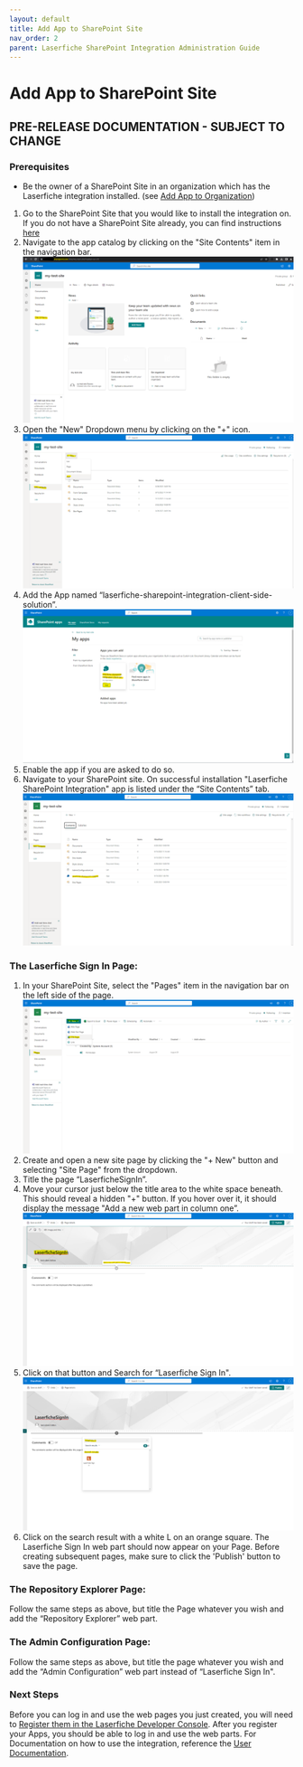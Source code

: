 ```yaml
---
layout: default
title: Add App to SharePoint Site
nav_order: 2
parent: Laserfiche SharePoint Integration Administration Guide
---
```



# Add App to SharePoint Site
## PRE-RELEASE DOCUMENTATION - SUBJECT TO CHANGE
### Prerequisites
  - Be the owner of a SharePoint Site in an organization which has the Laserfiche integration installed. (see [Add App to Organization](./add-app-organization))

1. Go to the SharePoint Site that you would like to install the integration on. If you do not have a SharePoint Site already, you can find instructions [here](https://support.microsoft.com/en-gb/office/create-a-site-in-sharepoint-4d1e11bf-8ddc-499d-b889-2b48d10b1ce8)
1. Navigate to the app catalog by clicking on the "Site Contents" item in the
navigation bar.
<a href="../assets/images/sharePointSiteContents.png"><img src="../assets/images/sharePointSiteContents.png"></a>
1. Open the "New" Dropdown menu by clicking on the "+" icon.
<a href="../assets/images/NewDropDown.png"><img src="../assets/images/NewDropDown.png"></a>
1. Add the App named “laserfiche-sharepoint-integration-client-side-solution”.
<a href="../assets/images/addTheApp.png"><img src="../assets/images/addTheApp.png"></a>
1. Enable the app if you are asked to do so.
1. Navigate to your SharePoint site. On successful installation "Laserfiche SharePoint Integration" app is listed under the “Site Contents” tab.
<a href="../assets/images/appInstalled.png"><img src="../assets/images/appInstalled.png"></a>

###  The Laserfiche Sign In Page:
1. In your SharePoint Site, select the "Pages" item in the navigation bar on the left side of the page.
<a href="../assets/images/newSitePage.png"><img src="../assets/images/newSitePage.png"></a>
1. Create and open a new site page by clicking the "+ New" button and selecting "Site Page" from the dropdown.
1. Title the page “LaserficheSignIn”.
1. Move your cursor just below the title area to the white space beneath. This should reveal a hidden "+" button. If you hover over it, it should display the message "Add a new web part in column one”.
<a href="../assets/images/hiddenPlusButton.png"><img src="../assets/images/hiddenPlusButton.png"></a>
1. Click on that button and Search for “Laserfiche Sign In".
<a href="../assets/images/searchRepositoryExplorer.png"><img src="../assets/images/searchRepositoryExplorer.png"></a>
1. Click on the search result with a white L on an orange square. The Laserfiche Sign In web part should now appear on your Page. Before creating subsequent pages, make sure to click the 'Publish' button to save the page. 

### The Repository Explorer Page:
Follow the same steps as above, but title the Page whatever you wish and add the “Repository Explorer” web part.

### The Admin Configuration Page:
 Follow the same steps as above, but title the page whatever you wish and add the “Admin Configuration” web part instead of “Laserfiche Sign In".

### Next Steps
Before you can log in and use the web pages you just created, you will need to [Register them in the Laserfiche Developer Console](../admin-documentation/register-app-in-laserfiche). After you register your Apps, you should be able to log in and use the web parts. For Documentation on how to use the integration, reference the [User Documentation](./user-documentation/).
